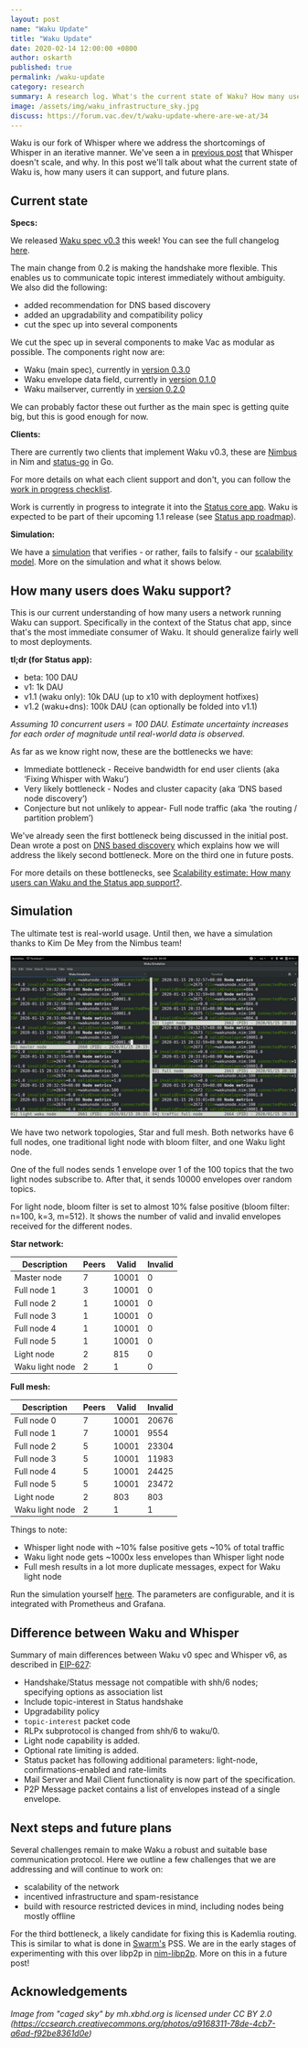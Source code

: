 ```yaml
---
layout: post
name: "Waku Update"
title: "Waku Update"
date: 2020-02-14 12:00:00 +0800
author: oskarth
published: true
permalink: /waku-update
category: research
summary: A research log. What's the current state of Waku? How many users does it support? What are the bottlenecks? What's next?
image: /assets/img/waku_infrastructure_sky.jpg
discuss: https://forum.vac.dev/t/waku-update-where-are-we-at/34
---
```


Waku is our fork of Whisper where we address the shortcomings of Whisper in an iterative manner. We've seen a in [previous post](https://vac.dev/fixing-whisper-with-waku) that Whisper doesn't scale, and why. In this post we'll talk about what the current state of Waku is, how many users it can support, and future plans.

## Current state

**Specs:**

We released [Waku spec v0.3](https://specs.vac.dev/specs/waku/waku.html) this week! You can see the full changelog [here](https://specs.vac.dev/specs/waku/waku.html#changelog).

The main change from 0.2 is making the handshake more flexible. This enables us to communicate topic interest immediately without ambiguity. We also did the following:

- added recommendation for DNS based discovery
- added an upgradability and compatibility policy
- cut the spec up into several components

We cut the spec up in several components to make Vac as modular as possible. The components right now are:

- Waku (main spec), currently in [version 0.3.0](https://specs.vac.dev/specs/waku/waku.html)
- Waku envelope data field, currently in [version 0.1.0](https://specs.vac.dev/specs/waku/envelope-data-format.html)
- Waku mailserver, currently in [version 0.2.0](https://specs.vac.dev/specs/waku/mailserver.html)

We can probably factor these out further as the main spec is getting quite big, but this is good enough for now.

**Clients:**

There are currently two clients that implement Waku v0.3, these are [Nimbus](https://github.com/status-im/nimbus/tree/master/waku) in Nim and [status-go](https://github.com/status-im/status-go) in Go.

For more details on what each client support and don't, you can follow the [work in progress checklist](https://github.com/vacp2p/pm/issues/7).

Work is currently in progress to integrate it into the [Status core app](https://github.com/status-im/status-react/pull/9949). Waku is expected to be part of their upcoming 1.1 release (see [Status app roadmap](https://trello.com/b/DkxQd1ww/status-app-roadmap)).

**Simulation:**

We have a [simulation](https://github.com/status-im/nimbus/tree/master/waku#testing-waku-protocol) that verifies - or rather, fails to falsify - our [scalability model](https://vac.dev/fixing-whisper-with-waku). More on the simulation and what it shows below.

## How many users does Waku support?

This is our current understanding of how many users a network running Waku can support. Specifically in the context of the Status chat app, since that's the most immediate consumer of Waku. It should generalize fairly well to most deployments.

**tl;dr (for Status app):**

- beta: 100 DAU
- v1: 1k DAU
- v1.1 (waku only): 10k DAU (up to x10 with deployment hotfixes)
- v1.2 (waku+dns): 100k DAU (can optionally be folded into v1.1)

_Assuming 10 concurrent users = 100 DAU. Estimate uncertainty increases for each order of magnitude until real-world data is observed._

As far as we know right now, these are the bottlenecks we have:

- Immediate bottleneck - Receive bandwidth for end user clients (aka ‘Fixing Whisper with Waku’)
- Very likely bottleneck - Nodes and cluster capacity (aka ‘DNS based node discovery’)
- Conjecture but not unlikely to appear- Full node traffic (aka ‘the routing / partition problem’)

We've already seen the first bottleneck being discussed in the initial post. Dean wrote a post on [DNS based discovery](https://vac.dev/dns-based-discovery) which explains how we will address the likely second bottleneck. More on the third one in future posts.

For more details on these bottlenecks, see [Scalability estimate: How many users can Waku and the Status app support?](https://discuss.status.im/t/scalability-estimate-how-many-users-can-waku-and-the-status-app-support/1514).

## Simulation

The ultimate test is real-world usage. Until then, we have a simulation thanks to Kim De Mey from the Nimbus team!

![](assets/img/waku_simulation.jpeg)

We have two network topologies, Star and full mesh. Both networks have 6 full nodes, one traditional light node with bloom filter, and one Waku light node.

One of the full nodes sends 1 envelope over 1 of the 100 topics that the two light nodes subscribe to. After that, it sends 10000 envelopes over random topics.

For light node, bloom filter is set to almost 10% false positive (bloom filter: n=100, k=3, m=512). It shows the number of valid and invalid envelopes received for the different nodes.

**Star network:**

| Description     | Peers | Valid | Invalid |
| --------------- | ----- | ----- | ------- |
| Master node     | 7     | 10001 | 0       |
| Full node 1     | 3     | 10001 | 0       |
| Full node 2     | 1     | 10001 | 0       |
| Full node 3     | 1     | 10001 | 0       |
| Full node 4     | 1     | 10001 | 0       |
| Full node 5     | 1     | 10001 | 0       |
| Light node      | 2     | 815   | 0       |
| Waku light node | 2     | 1     | 0       |

**Full mesh:**

| Description     | Peers | Valid | Invalid |
| --------------- | ----- | ----- | ------- |
| Full node 0     | 7     | 10001 | 20676   |
| Full node 1     | 7     | 10001 | 9554    |
| Full node 2     | 5     | 10001 | 23304   |
| Full node 3     | 5     | 10001 | 11983   |
| Full node 4     | 5     | 10001 | 24425   |
| Full node 5     | 5     | 10001 | 23472   |
| Light node      | 2     | 803   | 803     |
| Waku light node | 2     | 1     | 1       |

Things to note:

- Whisper light node with ~10% false positive gets ~10% of total traffic
- Waku light node gets ~1000x less envelopes than Whisper light node
- Full mesh results in a lot more duplicate messages, expect for Waku light node

Run the simulation yourself [here](https://github.com/status-im/nimbus/tree/master/waku#testing-waku-protocol). The parameters are configurable, and it is integrated with Prometheus and Grafana.

## Difference between Waku and Whisper

Summary of main differences between Waku v0 spec and Whisper v6, as described in [EIP-627](https://eips.ethereum.org/EIPS/eip-627):

- Handshake/Status message not compatible with shh/6 nodes; specifying options as association list
- Include topic-interest in Status handshake
- Upgradability policy
- `topic-interest` packet code
- RLPx subprotocol is changed from shh/6 to waku/0.
- Light node capability is added.
- Optional rate limiting is added.
- Status packet has following additional parameters: light-node, confirmations-enabled and rate-limits
- Mail Server and Mail Client functionality is now part of the specification.
- P2P Message packet contains a list of envelopes instead of a single envelope.

## Next steps and future plans

Several challenges remain to make Waku a robust and suitable base
communication protocol. Here we outline a few challenges that we are addressing and will continue to work on:

- scalability of the network
- incentived infrastructure and spam-resistance
- build with resource restricted devices in mind, including nodes being mostly offline

For the third bottleneck, a likely candidate for fixing this is Kademlia routing. This is similar to what is done in [Swarm's](https://swarm.ethereum.org/]) PSS. We are in the early stages of experimenting with this over libp2p in [nim-libp2p](https://github.com/status-im/nim-libp2p). More on this in a future post!

## Acknowledgements

_Image from "caged sky" by mh.xbhd.org is licensed under CC BY 2.0 (https://ccsearch.creativecommons.org/photos/a9168311-78de-4cb7-a6ad-f92be8361d0e)_
